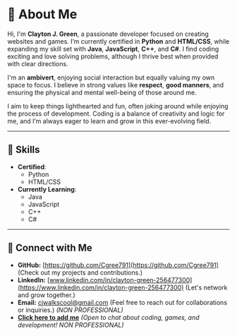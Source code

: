 # 👋 About Me

Hi, I'm **Clayton J. Green**, a passionate developer focused on creating websites and games. I’m currently certified in **Python** and **HTML/CSS**, while expanding my skill set with **Java**, **JavaScript**, **C++**, and **C#**. I find coding exciting and love solving problems, although I thrive best when provided with clear directions.

I'm an **ambivert**, enjoying social interaction but equally valuing my own space to focus. I believe in strong values like **respect**, **good manners**, and ensuring the physical and mental well-being of those around me.

I aim to keep things lighthearted and fun, often joking around while enjoying the process of development. Coding is a balance of creativity and logic for me, and I’m always eager to learn and grow in this ever-evolving field.

---

## 🚀 Skills
- **Certified**: 
  - Python 
  - HTML/CSS
- **Currently Learning**: 
  - Java 
  - JavaScript 
  - C++
  - C#

---

## 🔗 Connect with Me

- **GitHub:** [https://github.com/Cgree791](https://github.com/Cgree791) (Check out my projects and contributions.)
- **LinkedIn:** [www.linkedin.com/in/clayton-green-256477300](https://www.linkedin.com/in/clayton-green-256477300) (Let's network and grow together.)
- **Email:** [cjwalkscool@gmail.com](mailto:cjwalkscool@gmail.com) (Feel free to reach out for collaborations or inquiries.) *(NON PROFESSIONAL)*
- [**Click here to add me**](https://discord.com/users/595681336816173074) *(Open to chat about coding, games, and development! NON PROFESSIONAL)*

